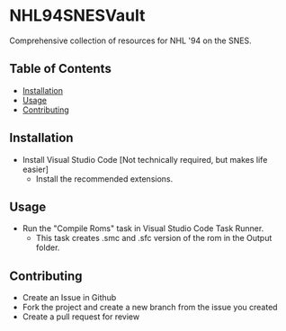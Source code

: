# NHL94SNESVault
Comprehensive collection of resources for NHL '94 on the SNES.

## Table of Contents

- [Installation](#installation)
- [Usage](#usage)
- [Contributing](#Contributing)

## Installation

- Install Visual Studio Code [Not technically required, but makes life easier]
    - Install the recommended extensions.

## Usage

- Run the "Compile Roms" task in Visual Studio Code Task Runner.
    - This task creates .smc and .sfc version of the rom in the Output folder.

## Contributing

- Create an Issue in Github
- Fork the project and create a new branch from the issue you created
- Create a pull request for review